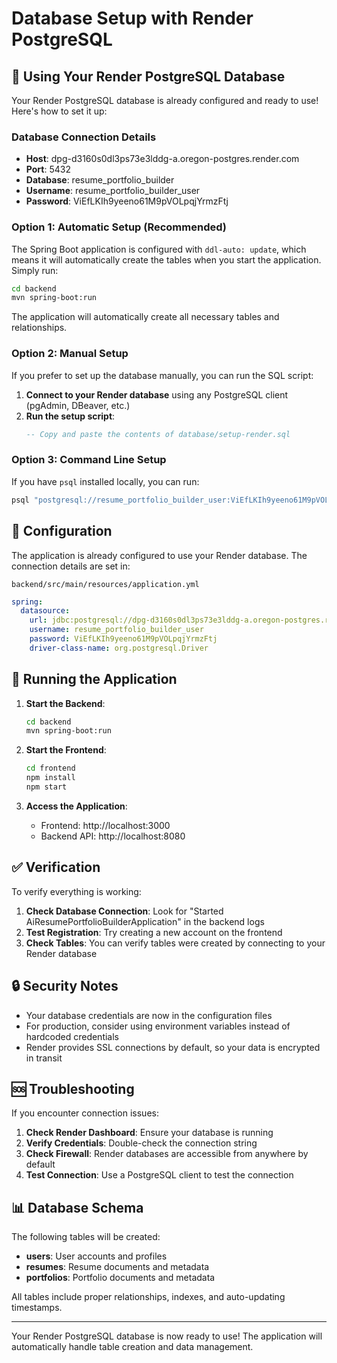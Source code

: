 # Database Setup with Render PostgreSQL

## 🚀 Using Your Render PostgreSQL Database

Your Render PostgreSQL database is already configured and ready to use! Here's how to set it up:

### Database Connection Details
- **Host**: dpg-d3160s0dl3ps73e3lddg-a.oregon-postgres.render.com
- **Port**: 5432
- **Database**: resume_portfolio_builder
- **Username**: resume_portfolio_builder_user
- **Password**: ViEfLKIh9yeeno61M9pVOLpqjYrmzFtj

### Option 1: Automatic Setup (Recommended)

The Spring Boot application is configured with `ddl-auto: update`, which means it will automatically create the tables when you start the application. Simply run:

```bash
cd backend
mvn spring-boot:run
```

The application will automatically create all necessary tables and relationships.

### Option 2: Manual Setup

If you prefer to set up the database manually, you can run the SQL script:

1. **Connect to your Render database** using any PostgreSQL client (pgAdmin, DBeaver, etc.)
2. **Run the setup script**:
   ```sql
   -- Copy and paste the contents of database/setup-render.sql
   ```

### Option 3: Command Line Setup

If you have `psql` installed locally, you can run:

```bash
psql "postgresql://resume_portfolio_builder_user:ViEfLKIh9yeeno61M9pVOLpqjYrmzFtj@dpg-d3160s0dl3ps73e3lddg-a.oregon-postgres.render.com:5432/resume_portfolio_builder" -f database/setup-render.sql
```

## 🔧 Configuration

The application is already configured to use your Render database. The connection details are set in:

`backend/src/main/resources/application.yml`

```yaml
spring:
  datasource:
    url: jdbc:postgresql://dpg-d3160s0dl3ps73e3lddg-a.oregon-postgres.render.com:5432/resume_portfolio_builder
    username: resume_portfolio_builder_user
    password: ViEfLKIh9yeeno61M9pVOLpqjYrmzFtj
    driver-class-name: org.postgresql.Driver
```

## 🚀 Running the Application

1. **Start the Backend**:
   ```bash
   cd backend
   mvn spring-boot:run
   ```

2. **Start the Frontend**:
   ```bash
   cd frontend
   npm install
   npm start
   ```

3. **Access the Application**:
   - Frontend: http://localhost:3000
   - Backend API: http://localhost:8080

## ✅ Verification

To verify everything is working:

1. **Check Database Connection**: Look for "Started AiResumePortfolioBuilderApplication" in the backend logs
2. **Test Registration**: Try creating a new account on the frontend
3. **Check Tables**: You can verify tables were created by connecting to your Render database

## 🔒 Security Notes

- Your database credentials are now in the configuration files
- For production, consider using environment variables instead of hardcoded credentials
- Render provides SSL connections by default, so your data is encrypted in transit

## 🆘 Troubleshooting

If you encounter connection issues:

1. **Check Render Dashboard**: Ensure your database is running
2. **Verify Credentials**: Double-check the connection string
3. **Check Firewall**: Render databases are accessible from anywhere by default
4. **Test Connection**: Use a PostgreSQL client to test the connection

## 📊 Database Schema

The following tables will be created:

- **users**: User accounts and profiles
- **resumes**: Resume documents and metadata
- **portfolios**: Portfolio documents and metadata

All tables include proper relationships, indexes, and auto-updating timestamps.

---

Your Render PostgreSQL database is now ready to use! The application will automatically handle table creation and data management.
